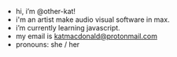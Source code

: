 - hi, i’m @other-kat!
- i'm an artist make audio visual software in max.
- i’m currently learning javascript.
- my email is katmacdonald@protonmail.com
- pronouns: she / her

<!---
other-kat/other-kat is a ✨ special ✨ repository because its `README.md` (this file) appears on your GitHub profile.
You can click the Preview link to take a look at your changes.
--->
